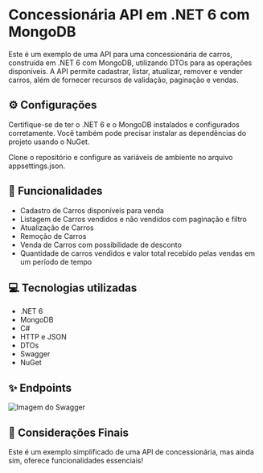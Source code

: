 ﻿# Concessionária API em .NET 6 com MongoDB

Este é um exemplo de uma API para uma concessionária de carros, construída em .NET 6 com MongoDB, utilizando DTOs para as operações disponíveis. A API permite cadastrar, listar, atualizar, remover e vender carros, além de fornecer recursos de validação, paginação e vendas.

## ⚙️ Configurações

Certifique-se de ter o .NET 6 e o MongoDB instalados e configurados corretamente. Você também pode precisar instalar as dependências do projeto usando o NuGet.

Clone o repositório e configure as variáveis de ambiente no arquivo appsettings.json.

## 🚀 Funcionalidades

* Cadastro de Carros disponíveis para venda
* Listagem de Carros vendidos e não vendidos com paginação e filtro
* Atualização de Carros
* Remoção de Carros
* Venda de Carros com possibilidade de desconto
* Quantidade de carros vendidos e valor total recebido pelas vendas em um período de tempo

## 💻 Tecnologias utilizadas

* .NET 6
* MongoDB
* C#
* HTTP e JSON
* DTOs
* Swagger
* NuGet

## ✨ Endpoints

![Imagem do Swagger](img/swagger.png)

## 🏁 Considerações Finais

Este é um exemplo simplificado de uma API de concessionária, mas ainda sim, oferece funcionalidades essenciais!

